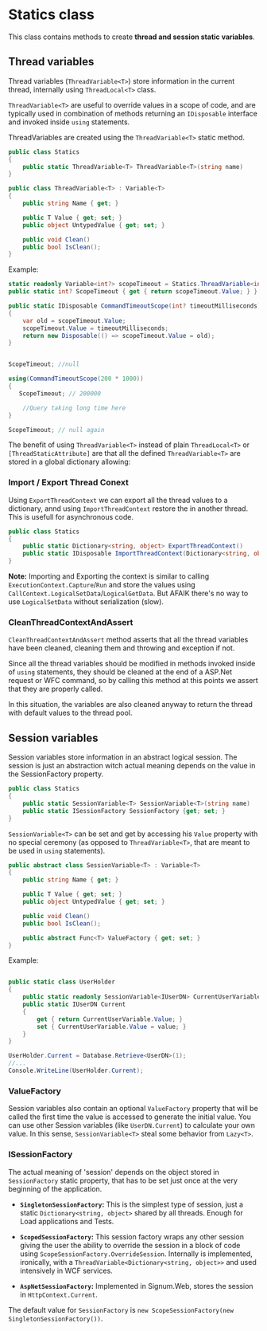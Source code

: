 # Statics class

This class contains methods to create **thread and session static variables**. 


## Thread variables

Thread variables (`ThreadVariable<T>`) store information in the current thread, internally using `ThreadLocal<T>` class. 

`ThreadVariable<T>` are useful to override values in a scope of code, and are typically used in combination of methods returning an `IDisposable` interface and invoked inside `using` statements.

ThreadVariables are created using the `ThreadVariable<T>` static method.

```C#
public class Statics
{
    public static ThreadVariable<T> ThreadVariable<T>(string name)
}
```

```C#
public class ThreadVariable<T> : Variable<T>
{    
    public string Name { get; }

    public T Value { get; set; }
    public object UntypedValue { get; set; }

    public void Clean()
    public bool IsClean();
} 

```

Example: 

```C#
static readonly Variable<int?> scopeTimeout = Statics.ThreadVariable<int?>("scopeTimeout");
public static int? ScopeTimeout { get { return scopeTimeout.Value; } }

public static IDisposable CommandTimeoutScope(int? timeoutMilliseconds)
{
    var old = scopeTimeout.Value;
    scopeTimeout.Value = timeoutMilliseconds;
    return new Disposable(() => scopeTimeout.Value = old);
}
```


```C#

ScopeTimeout; //null

using(CommandTimeoutScope(200 * 1000))
{
   ScopeTimeout; // 200000  

    //Query taking long time here
}

ScopeTimeout; // null again
```

The benefit of using `ThreadVariable<T>` instead of plain `ThreadLocal<T>` or `[ThreadStaticAttribute]` are that all the defined `ThreadVariable<T>` are stored in a global dictionary allowing: 

### Import / Export Thread Conext

Using `ExportThreadContext` we can export all the thread values to a dictionary, annd using `ImportThreadContext` restore the in another thread. This is usefull for asynchronous code. 

```C#
public class Statics
{
    public static Dictionary<string, object> ExportThreadContext()
    public static IDisposable ImportThreadContext(Dictionary<string, object> context)
}
```

**Note:** Importing and Exporting the context is similar to calling `ExecutionContext.Capture`/`Run` and store the values using `CallContext.LogicalSetData`/`LogicalGetData`. But AFAIK there's no way to use `LogicalSetData` without serialization (slow). 

### CleanThreadContextAndAssert

`CleanThreadContextAndAssert` method asserts that all the thread variables have been cleaned, cleaning them and throwing and exception if not. 

Since all the thread variables should be modified in methods invoked inside of `using` statements, they should be cleaned at the end of a ASP.Net request or WFC command, so by calling this method at this points we assert that they are properly called.

In this situation, the variables are also cleaned anyway to return the thread with default values to the thread pool. 

## Session variables  

Session variables store information in an abstract logical session. The session is just an abstraction witch actual meaning depends on the value in the SessionFactory property. 

```C#
public class Statics
{
    public static SessionVariable<T> SessionVariable<T>(string name)
    public static ISessionFactory SessionFactory {get; set; }
}
```

`SessionVariable<T>` can be set and get by accessing his `Value` property with no special ceremony (as opposed to `ThreadVariable<T>`, that are meant to be used in `using` statements).

```C#
public abstract class SessionVariable<T> : Variable<T>
{
    public string Name { get; }

    public T Value { get; set; }
    public object UntypedValue { get; set; }

    public void Clean()
    public bool IsClean();

    public abstract Func<T> ValueFactory { get; set; }
}
```

Example: 

```C#

public static class UserHolder
{
    public static readonly SessionVariable<IUserDN> CurrentUserVariable = Statics.SessionVariable<IUserDN>("user");
    public static IUserDN Current
    {
        get { return CurrentUserVariable.Value; }
        set { CurrentUserVariable.Value = value; }
    }
}
```

```C#
UserHolder.Current = Database.Retrieve<UserDN>(1);
//...
Console.WriteLine(UserHolder.Current);
```

### ValueFactory

Session variables also contain an optional `ValueFactory` property that will be called the first time the value is accessed to generate the initial value. You can use other Session variables (like `UserDN.Current`) to calculate your own value. In this sense, `SessionVariable<T>` steal some behavior from `Lazy<T>`.   

### ISessionFactory

The actual meaning of 'session' depends on the object stored in `SessionFactory` static property, that has to be set just once at the very beginning of the application.     

* **`SingletonSessionFactory`:** This is the simplest type of session, just a static `Dictionary<string, object>` shared by all threads. Enough for Load applications and Tests. 

* **`ScopedSessionFactory`:** This session factory  wraps any other session giving the user the ability to override the session in a block of code using `ScopeSessionFactory.OverrideSession`. 
Internally is implemented, ironically, with a `ThreadVariable<Dictionary<string, object>>` and used intensively in WCF services. 

* **`AspNetSessionFactory`:** Implemented in Signum.Web, stores the session in `HttpContext.Current`. 

The default value for `SessionFactory` is `new ScopeSessionFactory(new SingletonSessionFactory())`. 



